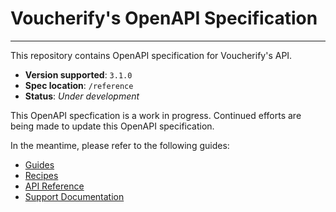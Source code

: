 # Voucherify's OpenAPI Specification
---
This repository contains OpenAPI specification for Voucherify's API.

 - **Version supported**: `3.1.0`  
 - **Spec location**: `/reference`  
 - **Status**: _Under development_

This OpenAPI specfication is a work in progress. Continued efforts are being made to update this OpenAPI specification. 

In the meantime, please refer to the following guides:
- [Guides](https://docs.voucherify.io/docs)
- [Recipes](https://docs.voucherify.io/recipes)
- [API Reference](https://docs.voucherify.io/reference/introduction-1)
- [Support Documentation](https://support.voucherify.io/)